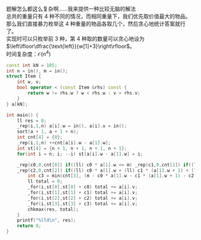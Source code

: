 题解怎么都这么复杂啊……我来提供一种比较无脑的解法   
总共的重量只有 $4$ 种不同的情况，而相同重量下，我们优先取价值最大的物品。  
那么我们直接暴力枚举这 $4$ 种重量的物品各取几个，然后贪心地统计答案就行了。  
实现时可以只枚举前 $3$ 种，第 $4$ 种取的数量可以贪心地设为 $\left\lfloor\dfrac{\text{left}}{w[1]+3}\right\rfloor$。   
时间复杂度：$\mathcal{O}(n^4)$

```cpp
const int kN = 105;
int n = in(), m = in();
struct Item {
	int w, v;
	bool operator < (const Item &rhs) const {
		return w != rhs.w ? w < rhs.w : v > rhs.v;
	}
} a[kN];

int main() { 
	ll res = 0;
	_rep(i,1,n) a[i].w = in(), a[i].v = in();
	sort(a + 1, a + 1 + n);
	int cnt[4] = {0};
	_rep(i,1,n) ++cnt[a[i].w - a[1].w];
	int st[4] = {n + 1, n + 1, n + 1, n + 1};
	for(int i = n; i; --i) st[a[i].w - a[1].w] = i;

	_rep(c0,0,cnt[0]) if((ll) c0 * a[1].w <= m) _rep(c1,0,cnt[1]) if((ll) c0 * a[1].w + (ll) c1 * (a[1].w + 1) <= m) 
	_rep(c2,0,cnt[2]) if((ll) c0 * a[1].w + (ll) c1 * (a[1].w + 1) + (ll) c2 * (a[1].w + 2) <= m) {
		int c3 = min(cnt[3], (m - c0 * a[1].w - c1 * (a[1].w + 1) - c2 * (a[1].w + 2)) / (a[1].w + 3));
		ll total = 0;
		_for(i,st[0],st[0] + c0) total += a[i].v;
		_for(i,st[1],st[1] + c1) total += a[i].v;
		_for(i,st[2],st[2] + c2) total += a[i].v;
		_for(i,st[3],st[3] + c3) total += a[i].v;
		chkmax(res, total);
	}
	printf("%lld\n", res);
	return 0;
}
```